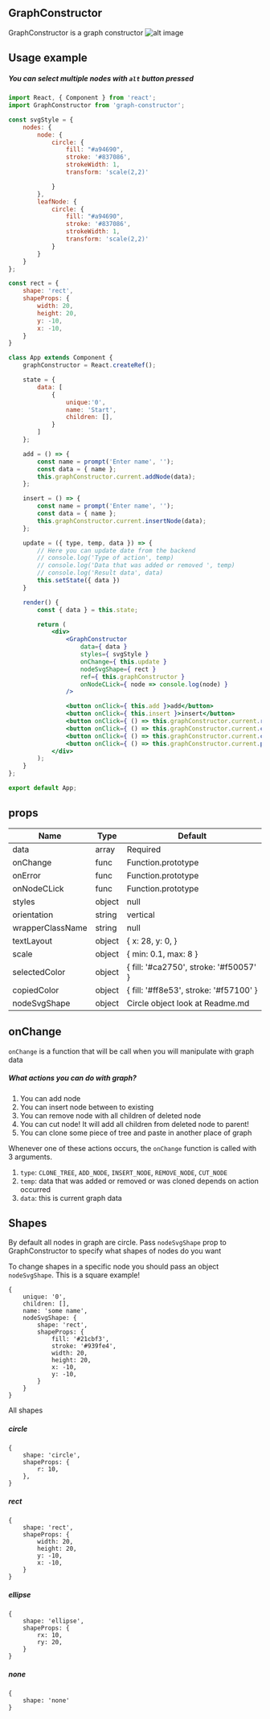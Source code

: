 ## GraphConstructor

GraphConstructor is a graph constructor 
![alt image](http://imgs-info.ru/2019/09/24/SNIMOK-EKRANA-2019-09-23-V-23.34.37.png)
## Usage example
##### You can select multiple nodes with `alt` button pressed
```jsx
import React, { Component } from 'react';
import GraphConstructor from 'graph-constructor';

const svgStyle = {
    nodes: {
        node: {
            circle: {
                fill: "#a94690",
                stroke: '#837086',
                strokeWidth: 1,
                transform: 'scale(2,2)'

            }
        },
        leafNode: {
            circle: {
                fill: "#a94690",
                stroke: '#837086',
                strokeWidth: 1,
                transform: 'scale(2,2)'
            }
        }
    }
};

const rect = {
    shape: 'rect',
    shapeProps: {
        width: 20,
        height: 20,
        y: -10,
        x: -10,
    }
}

class App extends Component {
    graphConstructor = React.createRef();

    state = {
        data: [
            {
                unique:'0',
                name: 'Start',
                children: [],
            }
        ]
    };

    add = () => {
        const name = prompt('Enter name', '');
        const data = { name };
        this.graphConstructor.current.addNode(data);
    };

    insert = () => {
        const name = prompt('Enter name', '');
        const data = { name };
        this.graphConstructor.current.insertNode(data);
    };

    update = ({ type, temp, data }) => {
        // Here you can update date from the backend
        // console.log('Type of action', temp)
        // console.log('Data that was added or removed ', temp)
        // console.log('Result data', data)
        this.setState({ data })
    }

    render() {
        const { data } = this.state;

        return (
            <div>
                <GraphConstructor
                    data={ data }
                    styles={ svgStyle }
                    onChange={ this.update }
                    nodeSvgShape={ rect }
                    ref={ this.graphConstructor }
                    onNodeCLick={ node => console.log(node) }
                />

                <button onClick={ this.add }>add</button>
                <button onClick={ this.insert }>insert</button>
                <button onClick={ () => this.graphConstructor.current.removeNode() }>remove</button>
                <button onClick={ () => this.graphConstructor.current.cutNode() }>cut</button>
                <button onClick={ () => this.graphConstructor.current.copyBranch() }>Copy branch</button>
                <button onClick={ () => this.graphConstructor.current.pasteBranch() }>Paste branch</button>
            </div>
        );
    }
};

export default App;

```

## props

| Name                      | Type    | Default                               |
| ------------------------- | ------- | ------------------------------------- |
| data                      | array   |Required                               |
| onChange                  | func    |Function.prototype                     |
| onError                   | func    |Function.prototype                     |
| onNodeCLick               | func    |Function.prototype                     |
| styles                    | object  |null                                   |
| orientation               | string  |vertical                               |
| wrapperClassName          | string  |null                                   |
| textLayout                | object  |{ x: 28, y: 0, }                       |
| scale                     | object  |{ min: 0.1, max: 8 }                   |
| selectedColor             | object  |{ fill: '#ca2750', stroke: '#f50057' } |
| copiedColor               | object  |{ fill: '#ff8e53', stroke: '#f57100' } |
| nodeSvgShape              | object  |Circle object look at Readme.md        |


## onChange
`onChange` is a function that will be call when you will manipulate with graph data

##### What actions you can do with graph?
1. You can add node
2. You can insert node between to existing
3. You can remove node with all children of deleted node
4. You can cut node! It will add all children from deleted node to parent!
5. You can clone some piece of tree and paste in another place of graph 

Whenever one of these actions occurs, the `onChange` function is called with 3 arguments.
1. `type`: `CLONE_TREE`, `ADD_NODE`, `INSERT_NODE`, `REMOVE_NODE`, `CUT_NODE`
2. `temp`: data that was added or removed or was cloned depends on action occurred
3. `data`: this is current graph data 


## Shapes
By default all nodes in graph are circle. 
Pass `nodeSvgShape` prop to GraphConstructor to specify what shapes of nodes do you want

To change shapes in a specific node you should pass an object `nodeSvgShape`.
This is a square example!
```
{
    unique: '0',
    children: [],
    name: 'some name',
    nodeSvgShape: {
        shape: 'rect',
        shapeProps: {
            fill: '#21cbf3',
            stroke: '#939fe4',
            width: 20,
            height: 20,
            x: -10,
            y: -10,
        }
    }
}
```

All shapes 

##### circle
```
{
    shape: 'circle',
    shapeProps: {
        r: 10,
    },
}
```


##### rect
```
{
    shape: 'rect',
    shapeProps: {
        width: 20,
        height: 20,
        y: -10,
        x: -10,
    }
}
```

##### ellipse
```
{
    shape: 'ellipse',
    shapeProps: {
        rx: 10,
        ry: 20,
    }
}
```

##### none
```
{
    shape: 'none'
}
```
